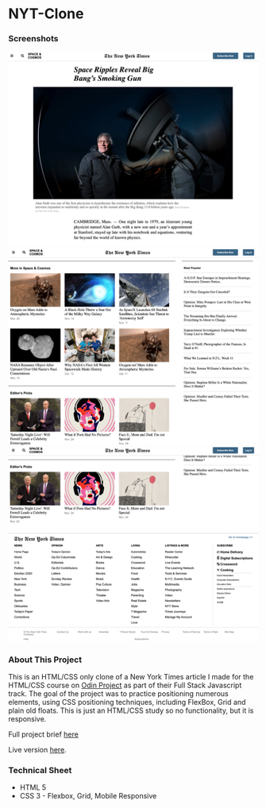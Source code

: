 # NYT-Clone

<h3>Screenshots</h3>

<img src="/README_images/article.png">
<img src="/README_images/related.png">
<img src="/README_images/footer.png">

<h3>About This Project</h3>
<p>This is an HTML/CSS only clone of a New York Times article I made for the HTML/CSS course on <a href="https://www.theodinproject.com/">Odin Project</a> as part of their Full Stack Javascript track. The goal of the project was to practice positioning numerous elements, using CSS positioning techniques, including FlexBox, Grid and plain old floats. This is just an HTML/CSS study so no functionality, but it is responsive.
</p>
<p>Full project brief <a href="https://www.theodinproject.com/courses/html-and-css/lessons/positioning-and-floating-elements">here</a></p>
<p>Live version <a href="https://mickywagner.github.io/NYT-Clone/">here</a>.</p>


<h3>Technical Sheet</h3>

<ul>
  <li>HTML 5</li>
  <li>CSS 3 - Flexbox, Grid, Mobile Responsive</li>
</ul>
